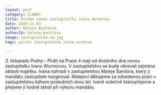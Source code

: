 ```yaml
---
layout: post
category: CLANKY
title: Vítáme novou zastupitelku Ivanu Wurmovou
date: 2020-11-03
author: Helena Buchtová
authorId: helena.buchtova
image: zastupitelka-iw.jpg
tags: pirati zastupitelka ivana wurmova

---
```



*3. listopadu Praha* – Piráti na Praze 4 mají od dnešního dne novou zastupitelku Ivanu Wurmovou. V zastupitelstvu se bude věnovat zejména oblasti majetku. Ivana nahradí v zastupitelstvu Mateje Šandora, který z mandátu zastupitele rezignoval. Matejovi děkujeme za odvedenou práci v zastupitelstvu během posledních dvou let. Ivaně srdečně blahopřejeme a přejeme jí hodně štěstí při výkonu mandátu.
